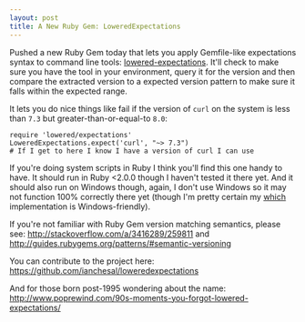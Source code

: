 ```yaml
---
layout: post
title: A New Ruby Gem: LoweredExpectations
---
```


Pushed a new Ruby Gem today that lets you apply Gemfile-like expectations syntax to command line tools: [lowered-expectations](https://rubygems.org/gems/lowered-expectations). It'll check to make sure you have the tool in your environment, query it for the version and then compare the extracted version to a expected version pattern to make sure it falls within the expected range.

It lets you do nice things like fail if the version of `curl` on the system is less than `7.3` but greater-than-or-equal-to `8.0`:

    require 'lowered/expectations'
    LoweredExpectations.expect('curl', "~> 7.3")
    # If I get to here I know I have a version of curl I can use

If you're doing system scripts in Ruby I think you'll find this one handy to have. It should run in Ruby <2.0.0 though I haven't tested it there yet. And it should also run on Windows though, again, I don't use Windows so it may not function 100% correctly there yet (though I'm pretty certain my [which](https://github.com/ianchesal/loweredexpectations/blob/master/lib/lowered/expectations.rb#L39) implementation is Windows-friendly).

If you're not familiar with Ruby Gem version matching semantics, please see: http://stackoverflow.com/a/3416289/259811 and http://guides.rubygems.org/patterns/#semantic-versioning

You can contribute to the project here: https://github.com/ianchesal/loweredexpectations

And for those born post-1995 wondering about the name: http://www.poprewind.com/90s-moments-you-forgot-lowered-expectations/
